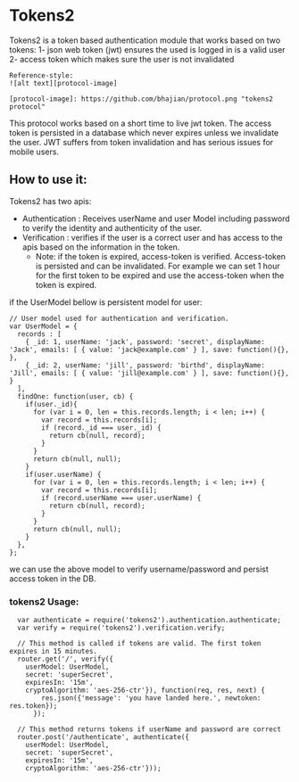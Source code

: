 # Tokens2
Tokens2 is a token based authentication module that works based on two tokens:
    1- json web token (jwt) ensures the used is logged in is a valid user
    2- access token which makes sure the user is not invalidated

    Reference-style:
    ![alt text][protocol-image]

    [protocol-image]: https://github.com/bhajian/protocol.png "tokens2 protocol"

This protocol works based on a short time to live jwt token.
The access token is persisted in a database which never expires unless we invalidate the user.
JWT suffers from token invalidation and has serious issues for mobile users.

## How to use it:
Tokens2 has two apis:
  - Authentication : Receives userName and user Model including password to verify the identity and authenticity of the user.
  - Verification : verifies if the user is a correct user and has access to the apis based on the information in the token.
    * Note: if the token is expired, access-token is verified. Access-token is persisted and can be invalidated.
    For example we can set 1 hour for the first token to be expired and use the access-token when the token is expired.


if the UserModel bellow is persistent model for user:

```
// User model used for authentication and verification.
var UserModel = {
  records : [
    { _id: 1, userName: 'jack', password: 'secret', displayName: 'Jack', emails: [ { value: 'jack@example.com' } ], save: function(){}, },
    { _id: 2, userName: 'jill', password: 'birthd', displayName: 'Jill', emails: [ { value: 'jill@example.com' } ], save: function(){}, }
  ],
  findOne: function(user, cb) {
    if(user._id){
      for (var i = 0, len = this.records.length; i < len; i++) {
        var record = this.records[i];
        if (record._id === user._id) {
          return cb(null, record);
        }
      }
      return cb(null, null);
    }
    if(user.userName) {
      for (var i = 0, len = this.records.length; i < len; i++) {
        var record = this.records[i];
        if (record.userName === user.userName) {
          return cb(null, record);
        }
      }
      return cb(null, null);
    }
  },
};
```

we can use the above model to verify username/password and persist access token in the DB.

### tokens2 Usage:

```
  var authenticate = require('tokens2').authentication.authenticate;
  var verify = require('tokens2').verification.verify;

  // This method is called if tokens are valid. The first token expires in 15 minutes.
  router.get('/', verify({
    userModel: UserModel,
    secret: 'superSecret',
    expiresIn: '15m',
    cryptoAlgorithm: 'aes-256-ctr'}), function(req, res, next) {
        res.json({'message': 'you have landed here.', newtoken: res.token});
      });

  // This method returns tokens if userName and password are correct
  router.post('/authenticate', authenticate({
    userModel: UserModel,
    secret: 'superSecret',
    expiresIn: '15m',
    cryptoAlgorithm: 'aes-256-ctr'}));
```


